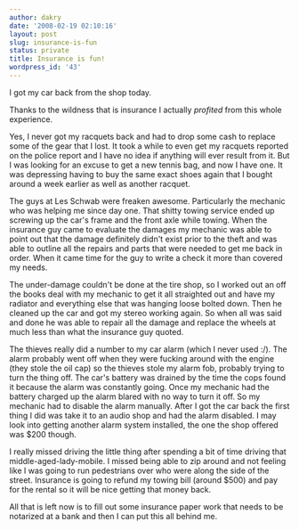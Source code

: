 ```yaml
---
author: dakry
date: '2008-02-19 02:10:16'
layout: post
slug: insurance-is-fun
status: private
title: Insurance is fun!
wordpress_id: '43'
---
```


I got my car back from the shop today.

Thanks to the wildness that is insurance I actually _profited_ from this whole
experience.

Yes, I never got my racquets back and had to drop some cash to replace some of
the gear that I lost. It took a while to even get my racquets reported on the
police report and I have no idea if anything will ever result from it. But I
was looking for an excuse to get a new tennis bag, and now I have one. It was
depressing having to buy the same exact shoes again that I bought around a
week earlier as well as another racquet.

The guys at Les Schwab were freaken awesome. Particularly the mechanic who was
helping me since day one. That shitty towing service ended up screwing up the
car's frame and the front axle while towing. When the insurance guy came to
evaluate the damages my mechanic was able to point out that the damage
definitely didn't exist prior to the theft and was able to outline all the
repairs and parts that were needed to get me back in order. When it came time
for the guy to write a check it more than covered my needs.

The under-damage couldn't be done at the tire shop, so I worked out an off the
books deal with my mechanic to get it all straighted out and have my radiator
and everything else that was hanging loose bolted down. Then he cleaned up the
car and got my stereo working again. So when all was said and done he was able
to repair all the damage and replace the wheels at much less than what the
insurance guy quoted.

The thieves really did a number to my car alarm (which I never used :/). The
alarm probably went off when they were fucking around with the engine (they
stole the oil cap) so the thieves stole my alarm fob, probably trying to turn
the thing off\. The car's battery was drained by the time the cops found it
because the alarm was constantly going. Once my mechanic had the battery
charged up the alarm blared with no way to turn it off. So my mechanic had to
disable the alarm manually. After I got the car back the first thing I did was
take it to an audio shop and had the alarm disabled. I may look into getting
another alarm system installed, the one the shop offered was $200 though.

I really missed driving the little thing after spending a bit of time driving
that middle-aged-lady-mobile. I missed being able to zip around and not
feeling like I was going to run pedestrians over who were along the side of
the street. Insurance is going to refund my towing bill (around $500) and pay
for the rental so it will be nice getting that money back.

All that is left now is to fill out some insurance paper work that needs to be
notarized at a bank and then I can put this all behind me.


